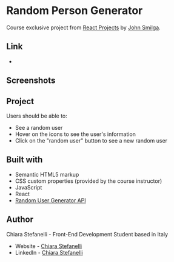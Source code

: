 # Random Person Generator

Course exclusive project from [React Projects](https://react-projects.netlify.app/) by [John Smilga](https://github.com/john-smilga).

## Link

-

## Screenshots

## Project

Users should be able to:

- See a random user
- Hover on the icons to see the user's information
- Click on the "random user" button to see a new random user

## Built with

- Semantic HTML5 markup
- CSS custom properties (provided by the course instructor)
- JavaScript
- React
- [Random User Generator API](https://randomuser.me/)

## Author

Chiara Stefanelli - Front-End Development Student based in Italy

- Website - [Chiara Stefanelli](https://chiarastefanelli.netlify.app/)
- LinkedIn - [Chiara Stefanelli](https://www.linkedin.com/in/chiarastefanelli/?locale=en_US)
